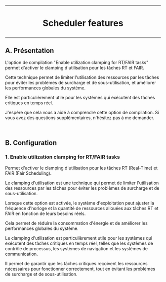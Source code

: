 ---------------------------------------------------------------------------------
# <p align='center'> Scheduler features </p>
---------------------------------------------------------------------------------
## A. Présentation
L'option de compilation "Enable utilization clamping for RT/FAIR tasks" permet d'activer le clamping d'utilisation pour les tâches RT et FAIR.

Cette technique permet de limiter l'utilisation des ressources par les tâches pour éviter les problèmes de surcharge et de sous-utilisation, et améliorer les performances globales du système.

Elle est particulièrement utile pour les systèmes qui exécutent des tâches critiques en temps réel.

J'espère que cela vous a aidé à comprendre cette option de compilation. Si vous avez des questions supplémentaires, n'hésitez pas à me demander.

<br />

## B. Configuration
### 1. Enable utilization clamping for RT/FAIR tasks
Permet d'activer le clamping d'utilisation pour les tâches RT (Real-Time) et FAIR (Fair Scheduling).

Le clamping d'utilisation est une technique qui permet de limiter l'utilisation des ressources par les tâches pour éviter les problèmes de surcharge et de sous-utilisation.

Lorsque cette option est activée, le système d'exploitation peut ajuster la fréquence d'horloge et la quantité de ressources allouées aux tâches RT et FAIR en fonction de leurs besoins réels.

Cela permet de réduire la consommation d'énergie et de améliorer les performances globales du système.

Le clamping d'utilisation est particulièrement utile pour les systèmes qui exécutent des tâches critiques en temps réel, telles que les systèmes de contrôle de processus, les systèmes de navigation et les systèmes de communication.

Il permet de garantir que les tâches critiques reçoivent les ressources nécessaires pour fonctionner correctement, tout en évitant les problèmes de surcharge et de sous-utilisation.
